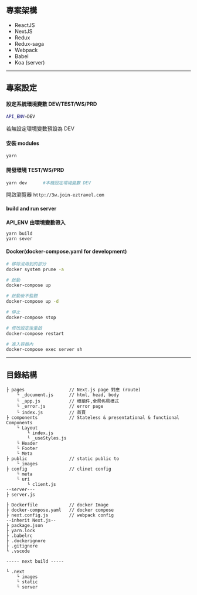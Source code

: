 ## 專案架構
- ReactJS
- NextJS
- Redux
- Redux-saga
- Webpack
- Babel
- Koa (server)
---
## 專案設定

#### 設定系統環境變數 DEV/TEST/WS/PRD
```bash
API_ENV=DEV
```
若無設定環境變數預設為 DEV
#### 安裝 modules
```bash
yarn
```
#### 開發環境 TEST/WS/PRD
```bash
yarn dev      #本機設定環境變數 DEV
```
開啟瀏覽器 `http://3w.join-eztravel.com`
#### build and run server
**API_ENV 由環境變數帶入**
```
yarn build
yarn sever
```
#### Docker(docker-compose.yaml for development)
```bash
# 移除沒用到的部分
docker system prune -a

# 啟動
docker-compose up

# 啟動後不監聽
docker-compose up -d

# 停止
docker-compose stop

# 修改設定後重啟
docker-compose restart

# 進入容器內
docker-compose exec server sh
```
---
## 目錄結構
```
├ pages                 // Next.js page 對應 (route)
    └ _document.js      // html, head, body
    └ _app.js           // 根組件,全局佈局樣式
    └ _error.js         // error page
    └ index.js          // 首頁
├ components            // Stateless & presentational & functional Components
    └ Layout
        └ index.js
        └ _useStyles.js
    └ Header
    └ Footer
    └ Meta
├ public                // static public to 
    └ images
├ config                // clinet config
    └ meta
    └ uri
        └ client.js
--server---        
├ server.js

├ Dockerfile            // docker Image
├ docker-compose.yaml   // docker compose
├ next.config.js        // webpack config 
--inherit Next.js--
├ package.json
├ yarn.lock
├ .babelrc
├ .dockerignore
├ .gitignore
└ .vscode

----- next build -----

└ .next
    └ images
    └ static
    └ server
```